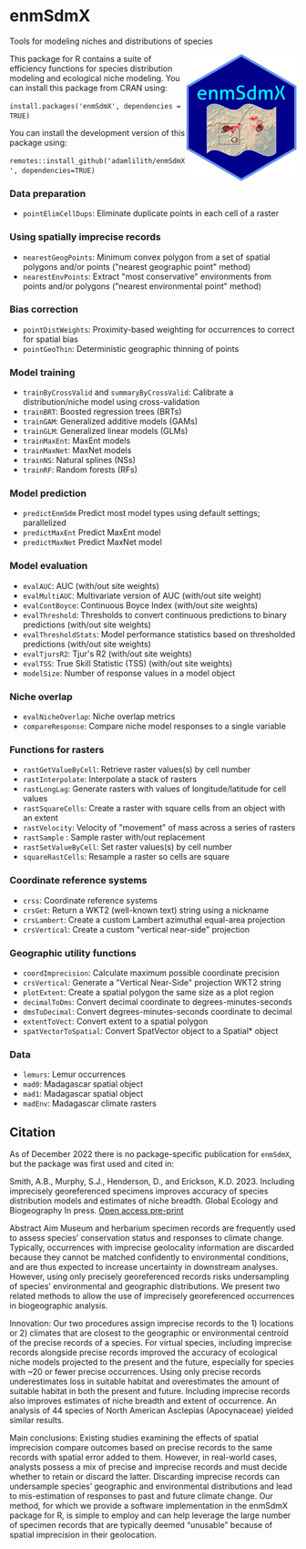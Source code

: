 # enmSdmX
Tools for modeling niches and distributions of species

<img align="right" src="enmSdmX.png" height="223"/>

This package for R contains a suite of efficiency functions for species distribution modeling and ecological niche modeling. You can install this package from CRAN using:

`install.packages('enmSdmX', dependencies = TRUE)`

You can install the development version of this package using:

`remotes::install_github('adamlilith/enmSdmX', dependencies=TRUE)`  

### Data preparation ###
* `pointElimCellDups`: Eliminate duplicate points in each cell of a raster

### Using spatially imprecise records
* `nearestGeogPoints`: Minimum convex polygon from a set of spatial polygons and/or points ("nearest geographic point" method)
* `nearestEnvPoints`:  Extract "most conservative" environments from points and/or polygons ("nearest environmental point" method)

### Bias correction
* `pointDistWeights`: Proximity-based weighting for occurrences to correct for spatial bias
* `pointGeoThin`: Deterministic geographic thinning of points

### Model training ###
* `trainByCrossValid` and `summaryByCrossValid`: Calibrate a distribution/niche model using cross-validation
* `trainBRT`: Boosted regression trees (BRTs)
* `trainGAM`: Generalized additive models (GAMs)
* `trainGLM`: Generalized linear models (GLMs)
* `trainMaxEnt`: MaxEnt models
* `trainMaxNet`: MaxNet models
* `trainNS`: Natural splines (NSs)
* `trainRF`: Random forests (RFs)  

### Model prediction ###
* `predictEnmSdm` Predict most model types using default settings; parallelized
* `predictMaxEnt` Predict MaxEnt model
* `predictMaxNet` Predict MaxNet model

### Model evaluation ###
* `evalAUC`: AUC (with/out site weights)
* `evalMultiAUC`: Multivariate version of AUC (with/out site weight)
* `evalContBoyce`: Continuous Boyce Index (with/out site weights)
* `evalThreshold`: Thresholds to convert continuous predictions to binary predictions (with/out site weights)
* `evalThresholdStats`: Model performance statistics based on thresholded predictions (with/out site weights)
* `evalTjursR2`: Tjur's R2 (with/out site weights)
* `evalTSS`: True Skill Statistic (TSS) (with/out site weights)
* `modelSize`: Number of response values in a model object

### Niche overlap ###
* `evalNicheOverlap`: Niche overlap metrics
* `compareResponse`: Compare niche model responses to a single variable

### Functions for rasters ###
* `rastGetValueByCell`: Retrieve raster values(s) by cell number
* `rastInterpolate`: Interpolate a stack of rasters
* `rastLongLag`: Generate rasters with values of longitude/latitude for cell values
* `rastSquareCells`: Create a raster with square cells from an object with an extent
* `rastVelocity`: Velocity of "movement" of mass across a series of rasters
* `rastSample` : Sample raster with/out replacement
* `rastSetValueByCell`: Set raster values(s) by cell number
* `squareRastCells`: Resample a raster so cells are square

### Coordinate reference systems ###
* `crss`: Coordinate reference systems
* `crsGet`: Return a WKT2 (well-known text) string using a nickname
* `crsLambert`: Create a custom Lambert azimuthal equal-area projection
* `crsVertical`: Create a custom "vertical near-side" projection

### Geographic utility functions ###
* `coordImprecision`: Calculate maximum possible coordinate precision
* `crsVertical`: Generate a "Vertical Near-Side" projection WKT2 string
* `plotExtent`: Create a spatial polygon the same size as a plot region
* `decimalToDms`: Convert decimal coordinate to degrees-minutes-seconds
* `dmsToDecimal`: Convert degrees-minutes-seconds coordinate to decimal
* `extentToVect`: Convert extent to a spatial polygon
* `spatVectorToSpatial`: Convert SpatVector object to a Spatial* object

### Data
* `lemurs`: Lemur occurrences
* `mad0`: Madagascar spatial object
* `mad1`: Madagascar spatial object
* `madEnv`: Madagascar climate rasters

## Citation ##
As of December 2022 there is no package-specific publication for `enmSdmX`, but the package was first used and cited in:

Smith, A.B., Murphy, S.J., Henderson, D., and Erickson, K.D. 2023. Including imprecisely georeferenced specimens improves accuracy of species distribution models and estimates of niche breadth.  <italic>Global Ecology and Biogeography</italic> In press. <a href='http://dx.doi.org/10.1101/2021.06.10.447988'>Open access pre-print</a>

Abstract
Aim Museum and herbarium specimen records are frequently used to assess species’ conservation status and responses to climate change. Typically, occurrences with imprecise geolocality information are discarded because they cannot be matched confidently to environmental conditions, and are thus expected to increase uncertainty in downstream analyses. However, using only precisely georeferenced records risks undersampling of species’ environmental and geographic distributions. We present two related methods to allow the use of imprecisely georeferenced occurrences in biogeographic analysis.

Innovation: Our two procedures assign imprecise records to the 1) locations or 2) climates that are closest to the geographic or environmental centroid of the precise records of a species. For virtual species, including imprecise records alongside precise records improved the accuracy of ecological niche models projected to the present and the future, especially for species with ~20 or fewer precise occurrences. Using only precise records underestimates loss in suitable habitat and overestimates the amount of suitable habitat in both the present and future. Including imprecise records also improves estimates of niche breadth and extent of occurrence. An analysis of 44 species of North American Asclepias (Apocynaceae) yielded similar results.

Main conclusions: Existing studies examining the effects of spatial imprecision compare outcomes based on precise records to the same records with spatial error added to them. However, in real-world cases, analysts possess a mix of precise and imprecise records and must decide whether to retain or discard the latter. Discarding imprecise records can undersample species’ geographic and environmental distributions and lead to mis-estimation of responses to past and future climate change. Our method, for which we provide a software implementation in the enmSdmX package for R, is simple to employ and can help leverage the large number of specimen records that are typically deemed “unusable” because of spatial imprecision in their geolocation.
